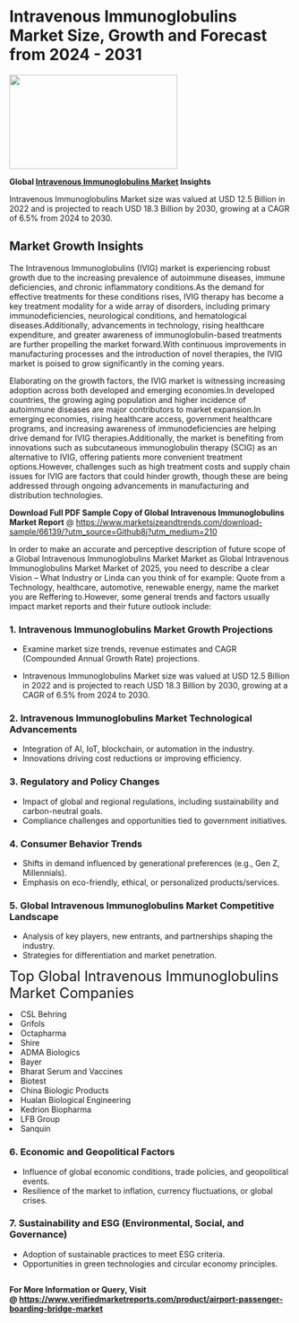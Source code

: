 <H1>Intravenous Immunoglobulins Market Size, Growth and Forecast from 2024 - 2031</H1><img class="aligncenter size-medium wp-image-584254" src="https://thirdeyenews.in/wp-content/uploads/2024/09/Global-Market-Research-300x168.jpeg" alt="" width="300" height="168" /><p><strong>Global&nbsp;<a href="https://www.marketsizeandtrends.com/download-sample/66139/?utm_source=Github8j?utm_medium=210">Intravenous Immunoglobulins Market</a> Insights</strong></p><p>Intravenous Immunoglobulins Market size was valued at USD 12.5 Billion in 2022 and is projected to reach USD 18.3 Billion by 2030, growing at a CAGR of 6.5% from 2024 to 2030.</p><p><h2>Market Growth Insights</h2> <p>The Intravenous Immunoglobulins (IVIG) market is experiencing robust growth due to the increasing prevalence of autoimmune diseases, immune deficiencies, and chronic inflammatory conditions.As the demand for effective treatments for these conditions rises, IVIG therapy has become a key treatment modality for a wide array of disorders, including primary immunodeficiencies, neurological conditions, and hematological diseases.Additionally, advancements in technology, rising healthcare expenditure, and greater awareness of immunoglobulin-based treatments are further propelling the market forward.With continuous improvements in manufacturing processes and the introduction of novel therapies, the IVIG market is poised to grow significantly in the coming years.</p> <p>Elaborating on the growth factors, the IVIG market is witnessing increasing adoption across both developed and emerging economies.In developed countries, the growing aging population and higher incidence of autoimmune diseases are major contributors to market expansion.In emerging economies, rising healthcare access, government healthcare programs, and increasing awareness of immunodeficiencies are helping drive demand for IVIG therapies.Additionally, the market is benefiting from innovations such as subcutaneous immunoglobulin therapy (SCIG) as an alternative to IVIG, offering patients more convenient treatment options.However, challenges such as high treatment costs and supply chain issues for IVIG are factors that could hinder growth, though these are being addressed through ongoing advancements in manufacturing and distribution technologies.</p> <p><span class=""><strong>Download Full PDF Sample Copy of Global Intravenous Immunoglobulins Market Report</strong> @ <a href="https://www.marketsizeandtrends.com/download-sample/66139/?utm_source=Github8j?utm_medium=210" target="_blank">https://www.marketsizeandtrends.com/download-sample/66139/?utm_source=Github8j?utm_medium=210</a></span></p><p>In order to make an accurate and perceptive description of future scope of a Global&nbsp;Intravenous Immunoglobulins Market Market as Global&nbsp;Intravenous Immunoglobulins Market Market of 2025, you need to describe a clear Vision &ndash; What Industry or Linda can you think of for example: Quote from a Technology, healthcare, automotive, renewable energy, name the market you are Reffering to.However, some general trends and factors usually impact market reports and their future outlook include:</p><h3>1.&nbsp;<strong>Intravenous Immunoglobulins Market Growth Projections</strong></h3><ul><li>Examine market size trends, revenue estimates and CAGR (Compounded Annual Growth Rate) projections.</li><li><p>Intravenous Immunoglobulins Market size was valued at USD 12.5 Billion in 2022 and is projected to reach USD 18.3 Billion by 2030, growing at a CAGR of 6.5% from 2024 to 2030.</p></li></ul><h3>2.&nbsp;<strong>Intravenous Immunoglobulins Market Technological Advancements</strong></h3><ul><li>Integration of AI, IoT, blockchain, or automation in the industry.</li><li>Innovations driving cost reductions or improving efficiency.</li></ul><h3>3.&nbsp;<strong>Regulatory and Policy Changes</strong></h3><ul><li>Impact of global and regional regulations, including sustainability and carbon-neutral goals.</li><li>Compliance challenges and opportunities tied to government initiatives.</li></ul><h3>4.&nbsp;<strong>Consumer Behavior Trends</strong></h3><ul><li>Shifts in demand influenced by generational preferences (e.g., Gen Z, Millennials).</li><li>Emphasis on eco-friendly, ethical, or personalized products/services.</li></ul><h3>5.&nbsp;<strong>Global Intravenous Immunoglobulins Market Competitive Landscape</strong></h3><ul><li>Analysis of key players, new entrants, and partnerships shaping the industry.</li><li>Strategies for differentiation and market penetration.</li></ul><p data-pm-slice="1 1 []"><span style="color: inherit; font-family: inherit; font-size: 25px;">Top Global Intravenous Immunoglobulins Market Companies</span></p><div class="" data-test-id=""><p><li>CSL Behring</li><li> Grifols</li><li> Octapharma</li><li> Shire</li><li> ADMA Biologics</li><li> Bayer</li><li> Bharat Serum and Vaccines</li><li> Biotest</li><li> China Biologic Products</li><li> Hualan Biological Engineering</li><li> Kedrion Biopharma</li><li> LFB Group</li><li> Sanquin</li></p></div><h3>6.&nbsp;<strong>Economic and Geopolitical Factors</strong></h3><ul><li>Influence of global economic conditions, trade policies, and geopolitical events.</li><li>Resilience of the market to inflation, currency fluctuations, or global crises.</li></ul><h3>7.&nbsp;<strong>Sustainability and ESG (Environmental, Social, and Governance)</strong></h3><ul><li>Adoption of sustainable practices to meet ESG criteria.</li><li>Opportunities in green technologies and circular economy principles.</li></ul><h2><strong style="font-size: 14px;">For More Information or Query, Visit @&nbsp;</strong><a style="background-color: #ffffff; font-size: 14px;" href="https://www.marketsizeandtrends.com/report/intravenous-immunoglobulins-market/" target="_blank">https://www.verifiedmarketreports.com/product/airport-passenger-boarding-bridge-market</a></h2>